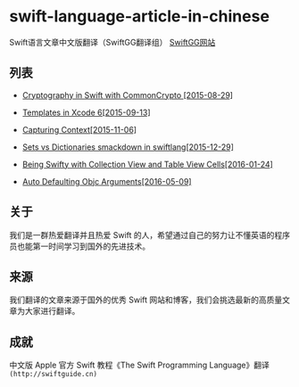# swift-language-article-in-chinese
Swift语言文章中文版翻译（SwiftGG翻译组）
[SwiftGG网站](http://swift.gg/)

## 列表

* [Cryptography in Swift with CommonCrypto [2015-08-29]](https://github.com/chenmingbiao/swift-language-article-in-chinese/blob/master/cryptography_in_swift_with_commoncrypto.md)

* [Templates in Xcode 6[2015-09-13]](https://github.com/chenmingbiao/swift-language-article-in-chinese/blob/master/templates_in_xcode_6.md)

* [Capturing Context[2015-11-06]](https://github.com/chenmingbiao/swift-language-article-in-chinese/blob/master/capturing_context.md)

* [Sets vs Dictionaries smackdown in swiftlang[2015-12-29]](https://github.com/chenmingbiao/swift-language-article-in-chinese/blob/master/sets_vs_dictionaries_smackdown_in_swiftlang.md)

* [Being Swifty with Collection View and Table View Cells[2016-01-24]](https://github.com/chenmingbiao/swift-language-article-in-chinese/blob/master/being_swifty_with_collection_view_and_table_view_cells.md)

* [Auto Defaulting Objc Arguments[2016-05-09]](https://github.com/chenmingbiao/swift-language-article-in-chinese/blob/master/auto_defaulting_objc_arguments.md)

## 关于

我们是一群热爱翻译并且热爱 Swift 的人，希望通过自己的努力让不懂英语的程序员也能第一时间学习到国外的先进技术。

## 来源

我们翻译的文章来源于国外的优秀 Swift 网站和博客，我们会挑选最新的高质量文章为大家进行翻译。

## 成就

 中文版 Apple 官方 Swift 教程《The Swift Programming Language》翻译
`(http://swiftguide.cn)`
